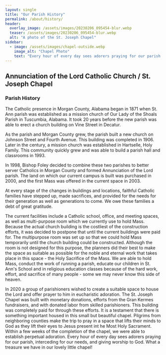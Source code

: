 ```yaml
---
layout: single
title: "Our Parish History"
permalink: /about/history/
header:
  overlay_image: /assets/images/20230206_095454-blur.webp
  teaser: /assets/images/20230206_095454-blur.webp
  alt: "A photo of the St. Joseph Chapel"
sidebar:
  - image: /assets/images/chapel-outside.webp
    image_alt: "Chapel Photo"
    text: "Every hour of every day sees adorers praying for our parish."
---
```


## Annunciation of the Lord Catholic Church / St. Joseph Chapel

### Parish History

The Catholic presence in Morgan County, Alabama began in 1871 when St. Ann parish was established as a mission church of Our Lady of the Shoals Parish in Tuscumbia, Alabama.
It took 20 years before the new parish was able to erect a church building on Vine Street in Decatur.

As the parish and Morgan County grew, the parish built a new church on Johnson Street and Fourth Avenue.
This building was completed in 1906. Later in the century, a mission church was established in Hartselle, Holy Family.
This community quickly grew and was able to build a parish hall and classrooms in 1993.

In 1998, Bishop Foley decided to combine these two parishes to better server Catholics in Morgan County and formed Annunciation of the Lord parish.
The land on which our current campus is built was purchased in 2000, and the first Mass was offered in the current space in 2003.

At every stage of the changes in buildings and locations, faithful Catholic families have stepped up, made sacrifices, and provided for the needs for their generation as well as generations to come.
We owe these families a debt of great gratitude.

The current facilities include a Catholic school, office, and meeting spaces, as well as multi-purpose room which we currently use to hold Mass.
Because the actual church building is the costliest of the construction efforts, it was decided to postpone that until the current buildings were paid for.
The multipurpose room was set up so that we could hold Mass temporarily until the church building could be constructed.
Although the room is not designed for this purpose, the planners did their best to make the space as suitable as possible for the noble and eternal work that takes place in this space - the Holy Sacrifice of the Mass.
We are able to hold Mass, conduct the work of running a parish, educate our children in St. Ann's School and in religious education classes because of the hard work, effort, and sacrifice of many people - some we may never know this side of heaven.

In 2020 a group of parishioners wished to create a suitable space to house the Lord and offer prayer to him in eucharistic adoration.
The St. Joseph Chapel was built with monetary donations, efforts from the Gran Kermes fundraisers, and with donated labor from skilled parishioners.
This building was completely paid for through these efforts.
It is a testament that there is something important housed in this small but beautiful chapel.
Pilgrims from neighboring counties make the trip to pray in a space that lifts their minds to God as they lift their eyes to Jesus present int he Most Holy Sacrament.
Within a few weeks of the completion of the chapel, we were able to establish perpetual adoration.
Every hour of every day sees adorers praying for our parish, interceding for our needs, and giving worship to God.
What a treasure we have in our lovely little chapel!
